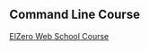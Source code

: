## Command Line Course

[ElZero Web School Course](https://www.youtube.com/playlist?list=PLDoPjvoNmBAxzNO8ixW83Sf8FnLy_MkUT)
